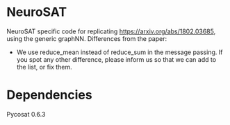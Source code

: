# NeuroSAT
NeuroSAT specific code for replicating https://arxiv.org/abs/1802.03685, using the generic graphNN.
Differences from the paper:
* We use reduce\_mean instead of reduce\_sum in the message passing.
If you spot any other difference, please inform us so that we can add to the list, or fix them.

# Dependencies

Pycosat	0.6.3
